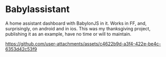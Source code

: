 # Babylassistant

A home assistant dashboard with BabylonJS in it. Works in FF, and, surprisingly, on android and in ios. This was my thanksgiving project, publishing it as an example, have no time or will to maintain.


https://github.com/user-attachments/assets/c4622b9d-a3f4-422e-be4c-6353d42c53f9

